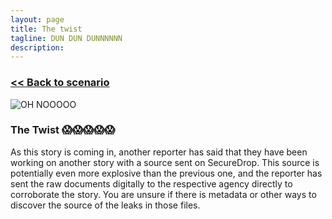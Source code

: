 ```yaml
---
layout: page
title: The twist
tagline: DUN DUN DUNNNNNN
description:
---
```


### [\<\< Back to scenario](../08-outing-your-source-2.html)

![OH NOOOOO](https://media2.giphy.com/media/FYPNRgBunPH44/giphy.gif)

### The Twist 😱😱😱😱😱

As this story is coming in, another reporter has said that they have been working on another story with a source sent on SecureDrop. This source is potentially even more explosive than the previous one, and the reporter has sent the raw documents digitally to the respective agency directly to corroborate the story. You are unsure if there is metadata or other ways to discover the source of the leaks in those files.
